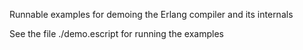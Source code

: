 Runnable examples for demoing the Erlang compiler and its internals

See the file ./demo.escript for running the examples
